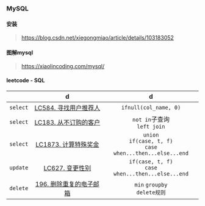 ### MySQL

#### 安装
> https://blog.csdn.net/xiegongmiao/article/details/103183052

#### 图解mysql
> https://xiaolincoding.com/mysql/

#### leetcode - SQL
| | d|d |
|  ---  |:-:|:-:|
|`select`|[LC584. 寻找用户推荐人](https://leetcode.cn/problems/find-customer-referee/?envType=study-plan&id=sql-beginner&plan=sql&plan_progress=11c2z63)|`ifnull(col_name, 0)`|
|`select`|[LC183. 从不订购的客户](https://leetcode.cn/problems/customers-who-never-order/comments/)|`not in`子查询<br/>`left join`|
|`select`|[LC1873. 计算特殊奖金](https://leetcode.cn/problems/calculate-special-bonus/)|`union`<br/>`if(case, t, f)`<br/>`case when...then...else...end`|
|`update`|[LC627. 变更性别](https://leetcode.cn/problems/swap-salary/)|`if(case, t, f)`<br/>`case when...then...else...end`|
|`delete`|[196. 删除重复的电子邮箱](https://leetcode.cn/problems/delete-duplicate-emails/)|`min` `groupby`<br/>`delete规则`|